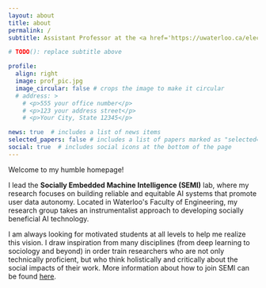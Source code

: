 ```yaml
---
layout: about
title: about
permalink: /
subtitle: Assistant Professor at the <a href='https://uwaterloo.ca/electrical-computer-engineering/'>University of Waterloo</a>. Faculty Affiliate at <a href='https://vectorinstitute.ai/'>Vector Institute for Artificial Intelligence</a> and <a href='https://srinstitute.utoronto.ca/'>Schwartz Reisman Institute for Technology and Society</a>. 

# TODO(): replace subtitle above

profile:
  align: right
  image: prof_pic.jpg
  image_circular: false # crops the image to make it circular
  # address: >
    # <p>555 your office number</p>
    # <p>123 your address street</p>
    # <p>Your City, State 12345</p>

news: true  # includes a list of news items
selected_papers: false # includes a list of papers marked as "selected={true}"
social: true  # includes social icons at the bottom of the page
---
```


Welcome to my humble homepage!

I lead the **Socially Embedded Machine Intelligence (SEMI)** lab, where my research focuses on building reliable and equitable AI systems that promote user data autonomy.
Located in Waterloo's Faculty of Engineering, my research group takes an instrumentalist approach to developing socially beneficial AI technology.

I am always looking for motivated students at all levels to help me realize this vision.
I draw inspiration from many disciplines (from deep learning to sociology and beyond) in order train researchers who are not only technically proficient, but who think holistically and critically about the social impacts of their work.
More information about how to join SEMI can be found [here](https://ecreager.github.io/join/).
